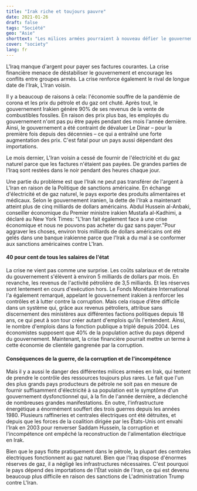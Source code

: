 ```yaml
---
title: "Irak riche et toujours pauvre"
date: 2021-01-26
draft: false
tags: "Société"
geo: "Asie"
shorttext: "Les milices armées pourraient à nouveau défier le gouvernement fragile. La corruption et la bureaucratie sont endémiques."
cover: "society"
lang: fr
---
```


L'Iraq manque d'argent pour payer ses factures courantes. La crise financière menace de déstabiliser le gouvernement et encourage les conflits entre groupes armés. La crise renforce également le rival de longue date de l'Irak, L'Iran voisin.

Il y a beaucoup de raisons à cela: l'économie souffre de la pandémie de corona et les prix du pétrole et du gaz ont chuté. Après tout, le gouvernement Irakien génère 90% de ses revenus de la vente de combustibles fossiles. En raison des prix plus bas, les employés du gouvernement n'ont pas pu être payés pendant des mois l'année dernière. Ainsi, le gouvernement a été contraint de dévaluer Le Dinar – pour la première fois depuis des décennies – ce qui a entraîné une forte augmentation des prix. C'est fatal pour un pays aussi dépendant des importations.

Le mois dernier, L'Iran voisin a cessé de fournir de l'électricité et du gaz naturel parce que les factures n'étaient pas payées. De grandes parties de l'Iraq sont restées dans le noir pendant des heures chaque jour.

Une partie du problème est que l'Irak ne peut pas transférer de l'argent à L'Iran en raison de la Politique de sanctions américaine. En échange d'électricité et de gaz naturel, le pays exporte des produits alimentaires et médicaux. Selon le gouvernement iranien, la dette de l'Irak a maintenant atteint plus de cinq milliards de dollars américains. Abdul Hussein al-Anbaki, conseiller économique du Premier ministre irakien Mustafa al-Kadhimi, a déclaré au New York Times: "L'Iran fait également face à une crise économique et nous ne pouvons pas acheter du gaz sans payer."Pour aggraver les choses, environ trois milliards de dollars américains ont été gelés dans une banque irakienne parce que l'Irak a du mal à se conformer aux sanctions américaines contre L'Iran.

#### 40 pour cent de tous les salaires de l'état

La crise ne vient pas comme une surprise. Les coûts salariaux et de retraite du gouvernement s'élèvent à environ 5 milliards de dollars par mois. En revanche, les revenus de l'activité pétrolière de 3,5 milliards. Et les réserves sont lentement en cours d'exécution hors. Le Fonds Monétaire International l'a également remarqué, appelant le gouvernement irakien à renforcer les contrôles et à lutter contre la corruption. Mais cela risque d'être difficile dans un système qui, grâce aux revenus pétroliers, attribue sans discernement des ministères aux différentes factions politiques depuis 18 ans, ce qui peut à son tour créer autant d'emplois qu'ils l'entendent. Ainsi, le nombre d'emplois dans la fonction publique a triplé depuis 2004. Les économistes supposent que 40% de la population active du pays dépend du gouvernement. Maintenant, la crise financière pourrait mettre un terme à cette économie de clientèle gangrenée par la corruption.

#### Conséquences de la guerre, de la corruption et de l'incompétence

Mais il y a aussi le danger des différentes milices armées en Irak, qui tentent de prendre le contrôle des ressources toujours plus rares. Le fait que l'un des plus grands pays producteurs de pétrole ne soit pas en mesure de fournir suffisamment d'électricité à sa population est le symptôme d'un gouvernement dysfonctionnel qui, à la fin de l'année dernière, a déclenché de nombreuses grandes manifestations. En outre, l'infrastructure énergétique a énormément souffert des trois guerres depuis les années 1980. Plusieurs raffineries et centrales électriques ont été détruites, et depuis que les forces de la coalition dirigée par les États-Unis ont envahi l'Irak en 2003 pour renverser Saddam Hussein, la corruption et l'incompétence ont empêché la reconstruction de l'alimentation électrique en Irak.

Bien que le pays flotte pratiquement dans le pétrole, la plupart des centrales électriques fonctionnent au gaz naturel. Bien que l'Iraq dispose d'énormes réserves de gaz, il a négligé les infrastructures nécessaires. C'est pourquoi le pays dépend des importations de l'État voisin de l'Iran, ce qui est devenu beaucoup plus difficile en raison des sanctions de L'administration Trump contre L'Iran.
